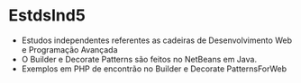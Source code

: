 # EstdsInd5
- Estudos independentes referentes as cadeiras de Desenvolvimento Web e Programação Avançada
- O Builder e Decorate Patterns são feitos no NetBeans em Java.
- Exemplos em PHP de encontrão no Builder e Decorate PatternsForWeb
